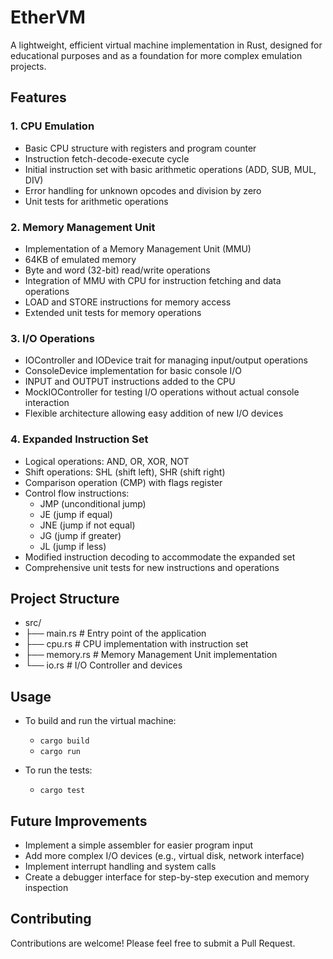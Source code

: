 # EtherVM
A lightweight, efficient virtual machine implementation in Rust, designed for educational purposes and as a foundation for more complex emulation projects.

## Features

### 1. CPU Emulation
- Basic CPU structure with registers and program counter
- Instruction fetch-decode-execute cycle
- Initial instruction set with basic arithmetic operations (ADD, SUB, MUL, DIV)
- Error handling for unknown opcodes and division by zero
- Unit tests for arithmetic operations

### 2. Memory Management Unit 
- Implementation of a Memory Management Unit (MMU)
- 64KB of emulated memory
- Byte and word (32-bit) read/write operations
- Integration of MMU with CPU for instruction fetching and data operations
- LOAD and STORE instructions for memory access
- Extended unit tests for memory operations

### 3. I/O Operations 
- IOController and IODevice trait for managing input/output operations
- ConsoleDevice implementation for basic console I/O
- INPUT and OUTPUT instructions added to the CPU
- MockIOController for testing I/O operations without actual console interaction
- Flexible architecture allowing easy addition of new I/O devices

### 4. Expanded Instruction Set 
- Logical operations: AND, OR, XOR, NOT
- Shift operations: SHL (shift left), SHR (shift right)
- Comparison operation (CMP) with flags register
- Control flow instructions:
  - JMP (unconditional jump)
  - JE (jump if equal)
  - JNE (jump if not equal)
  - JG (jump if greater)
  - JL (jump if less)
- Modified instruction decoding to accommodate the expanded set
- Comprehensive unit tests for new instructions and operations

## Project Structure
- src/
- ├── main.rs       # Entry point of the application
- ├── cpu.rs        # CPU implementation with instruction set
- ├── memory.rs     # Memory Management Unit implementation
- └── io.rs         # I/O Controller and devices

## Usage

- To build and run the virtual machine:
    - `cargo build`
    - `cargo run`

- To run the tests:
    - `cargo test` 

## Future Improvements

- Implement a simple assembler for easier program input
- Add more complex I/O devices (e.g., virtual disk, network interface)
- Implement interrupt handling and system calls
- Create a debugger interface for step-by-step execution and memory inspection

## Contributing
Contributions are welcome! Please feel free to submit a Pull Request.

